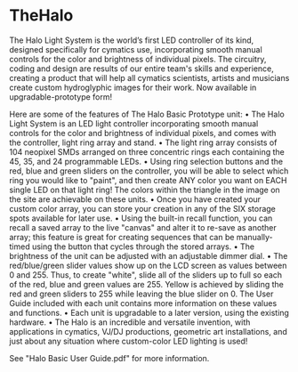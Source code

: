 # TheHalo

The Halo Light System is the world’s first LED controller of its kind, designed specifically for cymatics use, incorporating smooth manual controls for the color and brightness of individual pixels. The circuitry, coding and design are results of our entire team's skills and experience, creating a product that will help all cymatics scientists, artists and musicians create custom hydroglyphic images for their work. 
Now available in upgradable-prototype form!

Here are some of the features of The Halo Basic Prototype unit:
• The Halo Light System is an LED light controller incorporating smooth manual controls for the color and brightness of individual pixels, and comes with the controller, light ring array and stand.
 • The light ring array consists of 104 neopixel SMDs arranged on three concentric rings each containing the 45, 35, and 24 programmable LEDs.
 • Using ring selection buttons and the red, blue and green sliders on the controller, you will be able to select which ring you would like to "paint", and then create ANY color you want on EACH single LED on that light ring! The colors within the triangle in the image on the site are achievable on these units.
 • Once you have created your custom color array, you can store your creation in any of the SIX storage spots available for later use.
 • Using the built-in recall function, you can recall a saved array to the live "canvas" and alter it to re-save as another array; this feature is great for creating sequences that can be manually-timed using the button that cycles through the stored arrays.
 • The brightness of the unit can be adjusted with an adjustable dimmer dial.
 • The red/blue/green slider values show up on the LCD screen as values between 0 and 255. Thus, to create "white", slide all of the sliders up to full so each of the red, blue and green values are 255. Yellow is achieved by sliding the red and green sliders to 255 while leaving the blue slider on 0. The User Guide included with each unit contains more information on these values and functions.
 • Each unit is upgradable to a later version, using the existing hardware.
 • The Halo is an incredible and versatile invention, with applications in cymatics, VJ/DJ productions, geometric art installations, and just about any situation where custom-color LED lighting is used!

See "Halo Basic User Guide.pdf" for more information.
